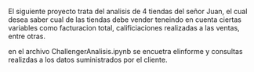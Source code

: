 El siguiente proyecto trata del analisis de 4 tiendas del señor Juan, el cual desea saber cual de las tiendas debe vender teneindo en cuenta ciertas variables como facturacion total, calificiaciones realizadas a las ventas, entre otras.

en el archivo ChallengerAnalisis.ipynb se encuetra elinforme y consultas realizdas a los datos suministrados por el cliente.

